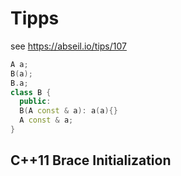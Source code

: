 # Tipps



see https://abseil.io/tips/107





```cpp
A a;
B(a);
B.a;
class B {
  public:
  B(A const & a): a(a){}
  A const & a;
}
```









## C++11 Brace Initialization